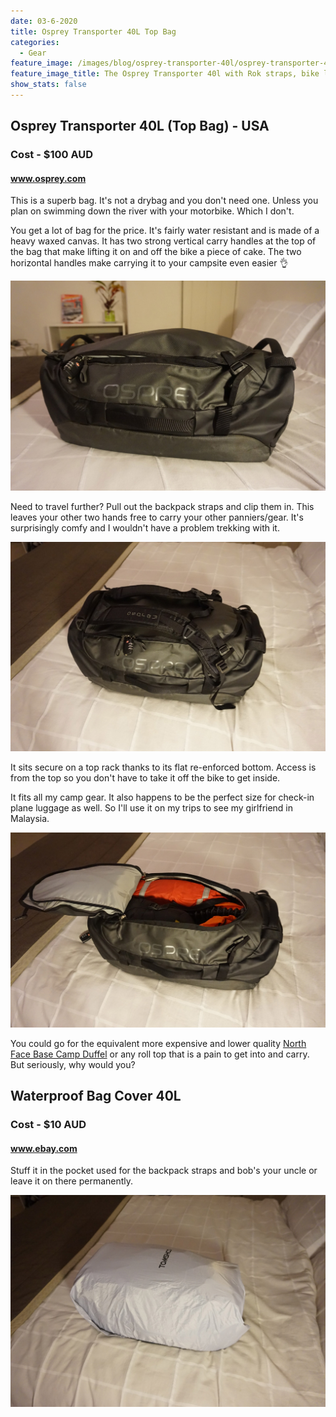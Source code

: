 ```yaml
---
date: 03-6-2020
title: Osprey Transporter 40L Top Bag
categories:
  - Gear
feature_image: /images/blog/osprey-transporter-40l/osprey-transporter-40l-top-bag.jpg
feature_image_title: The Osprey Transporter 40l with Rok straps, bike lock and padlocked zipper
show_stats: false
---
```

<h2>Osprey Transporter 40L (Top Bag) - USA</h2>
<h3>Cost - $100 AUD</h3>
<h4><a href="https://www.osprey.com/">www.osprey.com</a></h4>
<p>
  This is a superb bag. It's not a drybag and you don't need one. Unless you plan on swimming down the river with your motorbike. Which I don't.
</p>

<p>
  You get a lot of bag for the price. It's fairly water resistant and is made of a heavy waxed canvas. It has two strong vertical carry handles at the top of the bag that make lifting it on and off the bike a piece of cake. The two horizontal handles make carrying it to your campsite even easier 👌
</p>
<img src="\images\blog\osprey-transporter-40l\osprey-transporter-40l-close-up.jpg" alt="The backpack straps pulled out from the top cover">
<p>
  Need to travel further? Pull out the backpack straps and clip them in. This leaves your other two hands free to carry your other panniers/gear. It's surprisingly comfy and I wouldn't have a problem trekking with it.
</p>
<img src="\images\blog\osprey-transporter-40l\osprey-transporter-40l-backpack-straps.jpg" alt="The backpack straps pulled out from the top cover">
<p>
  It sits secure on a top rack thanks to its flat re-enforced bottom. Access is from the top so you don't have to take it off the bike to get inside.
</p>
<p>
  It fits all my camp gear. It also happens to be the perfect size for check-in plane luggage as well. So I'll use it on my trips to see my girlfriend in Malaysia.
</p>
<img src="\images\blog\osprey-transporter-40l\osprey-transporter-40l-open.jpg" alt="The transporter opens from the top for easy access while strapped to the bike">
<p>
 You could go for the equivalent more expensive and lower quality <a href="https://thenorthface.com.au/product/base-camp-duffel---xs/NF0A3ETNZU3.html">North Face Base Camp Duffel</a> or any roll top that is a pain to get into and carry. But seriously, why would you?
</p>
<h2>Waterproof Bag Cover 40L</h2>
<h3>Cost - $10 AUD</h3>
<h4><a href="https://www.ebay.com">www.ebay.com</a></h4>
<p>
Stuff it in the pocket used for the backpack straps and bob's your uncle or leave it on there permanently.
</p>
<img src="/images/blog/osprey-transporter-40l/osprey-transporter-40l-cover.jpg" alt="Tomshoo 40l backpack rain cover">